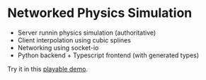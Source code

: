 # Networked Physics Simulation

* Server runnin physics simulation (authoritative)
* Client interpolation using cubic splines
* Networking using socket-io
* Python backend  + Typescript frontend (with generated types)

Try it in this [playable demo](https://box2d-socketio-app.herokuapp.com/).
